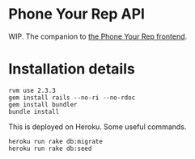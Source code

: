 # Phone Your Rep API

WIP.
The companion to [the Phone Your Rep frontend](https://github.com/Flaque/phone-your-rep/tree/gh-pages).

# Installation details

```
rvm use 2.3.3
gem install rails --no-ri --no-rdoc
gem install bundler
bundle install
```

This is deployed on Heroku. Some useful commands.

```
heroku run rake db:migrate
heroku run rake db:seed
```
